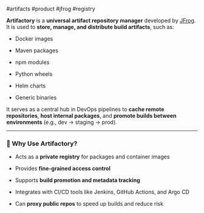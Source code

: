 #artifacts #product #jfrog #registry

**Artifactory** is a **universal artifact repository manager** developed by [JFrog](https://jfrog.com). It is used to **store, manage, and distribute build artifacts**, such as:

- Docker images
    
- Maven packages
    
- npm modules
    
- Python wheels
    
- Helm charts
    
- Generic binaries
    

It serves as a central hub in DevOps pipelines to **cache remote repositories**, **host internal packages**, and **promote builds between environments** (e.g., dev → staging → prod).

---

### 🔧 Why Use Artifactory?

- Acts as a **private registry** for packages and container images
    
- Provides **fine-grained access control**
    
- Supports **build promotion and metadata tracking**
    
- Integrates with CI/CD tools like Jenkins, GitHub Actions, and Argo CD
    
- Can **proxy public repos** to speed up builds and reduce risk